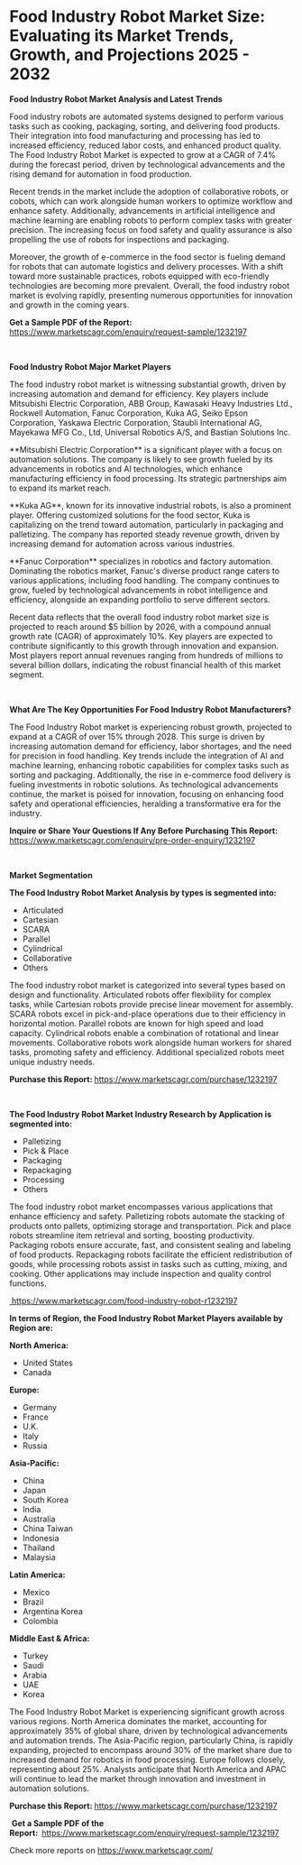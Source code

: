<p><h1>Food Industry Robot Market Size: Evaluating its Market Trends, Growth, and Projections 2025 - 2032</h1></p><p><strong>Food Industry Robot Market Analysis and Latest Trends</strong></p>
<p><p>Food industry robots are automated systems designed to perform various tasks such as cooking, packaging, sorting, and delivering food products. Their integration into food manufacturing and processing has led to increased efficiency, reduced labor costs, and enhanced product quality. The Food Industry Robot Market is expected to grow at a CAGR of 7.4% during the forecast period, driven by technological advancements and the rising demand for automation in food production.</p><p>Recent trends in the market include the adoption of collaborative robots, or cobots, which can work alongside human workers to optimize workflow and enhance safety. Additionally, advancements in artificial intelligence and machine learning are enabling robots to perform complex tasks with greater precision. The increasing focus on food safety and quality assurance is also propelling the use of robots for inspections and packaging.</p><p>Moreover, the growth of e-commerce in the food sector is fueling demand for robots that can automate logistics and delivery processes. With a shift toward more sustainable practices, robots equipped with eco-friendly technologies are becoming more prevalent. Overall, the food industry robot market is evolving rapidly, presenting numerous opportunities for innovation and growth in the coming years.</p></p>
<p><strong>Get a Sample PDF of the Report:&nbsp;</strong> <a href="https://www.marketscagr.com/enquiry/request-sample/1232197?utm_campaign=2737&utm_medium=2&utm_source=Github&utm_content=ia&utm_term=27022025&utm_id=food-industry-robot">https://www.marketscagr.com/enquiry/request-sample/1232197</a></p>
<p>&nbsp;</p>
<p><strong>Food Industry Robot Major Market Players</strong></p>
<p><p>The food industry robot market is witnessing substantial growth, driven by increasing automation and demand for efficiency. Key players include Mitsubishi Electric Corporation, ABB Group, Kawasaki Heavy Industries Ltd., Rockwell Automation, Fanuc Corporation, Kuka AG, Seiko Epson Corporation, Yaskawa Electric Corporation, Staubli International AG, Mayekawa MFG Co., Ltd, Universal Robotics A/S, and Bastian Solutions Inc.</p><p>**Mitsubishi Electric Corporation** is a significant player with a focus on automation solutions. The company is likely to see growth fueled by its advancements in robotics and AI technologies, which enhance manufacturing efficiency in food processing. Its strategic partnerships aim to expand its market reach.</p><p>**Kuka AG**, known for its innovative industrial robots, is also a prominent player. Offering customized solutions for the food sector, Kuka is capitalizing on the trend toward automation, particularly in packaging and palletizing. The company has reported steady revenue growth, driven by increasing demand for automation across various industries.</p><p>**Fanuc Corporation** specializes in robotics and factory automation. Dominating the robotics market, Fanuc's diverse product range caters to various applications, including food handling. The company continues to grow, fueled by technological advancements in robot intelligence and efficiency, alongside an expanding portfolio to serve different sectors.</p><p>Recent data reflects that the overall food industry robot market size is projected to reach around $5 billion by 2026, with a compound annual growth rate (CAGR) of approximately 10%. Key players are expected to contribute significantly to this growth through innovation and expansion. Most players report annual revenues ranging from hundreds of millions to several billion dollars, indicating the robust financial health of this market segment.</p></p>
<p>&nbsp;</p>
<p><strong>What Are The Key Opportunities For Food Industry Robot Manufacturers?</strong></p>
<p><p>The Food Industry Robot market is experiencing robust growth, projected to expand at a CAGR of over 15% through 2028. This surge is driven by increasing automation demand for efficiency, labor shortages, and the need for precision in food handling. Key trends include the integration of AI and machine learning, enhancing robotic capabilities for complex tasks such as sorting and packaging. Additionally, the rise in e-commerce food delivery is fueling investments in robotic solutions. As technological advancements continue, the market is poised for innovation, focusing on enhancing food safety and operational efficiencies, heralding a transformative era for the industry.</p></p>
<p><strong>Inquire or Share Your Questions If Any Before Purchasing This Report:</strong> <a href="https://www.marketscagr.com/enquiry/pre-order-enquiry/1232197?utm_campaign=2737&utm_medium=2&utm_source=Github&utm_content=ia&utm_term=27022025&utm_id=food-industry-robot">https://www.marketscagr.com/enquiry/pre-order-enquiry/1232197</a></p>
<p>&nbsp;</p>
<p><strong>Market Segmentation</strong></p>
<p><strong>The Food Industry Robot Market Analysis by types is segmented into:</strong></p>
<p><ul><li>Articulated</li><li>Cartesian</li><li>SCARA</li><li>Parallel</li><li>Cylindrical</li><li>Collaborative</li><li>Others</li></ul></p>
<p><p>The food industry robot market is categorized into several types based on design and functionality. Articulated robots offer flexibility for complex tasks, while Cartesian robots provide precise linear movement for assembly. SCARA robots excel in pick-and-place operations due to their efficiency in horizontal motion. Parallel robots are known for high speed and load capacity. Cylindrical robots enable a combination of rotational and linear movements. Collaborative robots work alongside human workers for shared tasks, promoting safety and efficiency. Additional specialized robots meet unique industry needs.</p></p>
<p><strong>Purchase this Report:&nbsp;</strong><a href="https://www.marketscagr.com/purchase/1232197?utm_campaign=2737&utm_medium=2&utm_source=Github&utm_content=ia&utm_term=27022025&utm_id=food-industry-robot">https://www.marketscagr.com/purchase/1232197</a></p>
<p>&nbsp;</p>
<p><strong>The Food Industry Robot Market Industry Research by Application is segmented into:</strong></p>
<p><ul><li>Palletizing</li><li>Pick & Place</li><li>Packaging</li><li>Repackaging</li><li>Processing</li><li>Others</li></ul></p>
<p><p>The food industry robot market encompasses various applications that enhance efficiency and safety. Palletizing robots automate the stacking of products onto pallets, optimizing storage and transportation. Pick and place robots streamline item retrieval and sorting, boosting productivity. Packaging robots ensure accurate, fast, and consistent sealing and labeling of food products. Repackaging robots facilitate the efficient redistribution of goods, while processing robots assist in tasks such as cutting, mixing, and cooking. Other applications may include inspection and quality control functions.</p></p>
<p><a href="https://www.marketscagr.com/food-industry-robot-r1232197?utm_campaign=2737&utm_medium=2&utm_source=Github&utm_content=ia&utm_term=27022025&utm_id=food-industry-robot">&nbsp;https://www.marketscagr.com/food-industry-robot-r1232197</a></p>
<p><strong>In terms of Region, the Food Industry Robot Market Players available by Region are:</strong></p>
<p>
    <p> <strong> North America: </strong>
        <ul>
            <li>United States</li>
            <li>Canada</li>
        </ul>
        </p> 
    <p> <strong> Europe: </strong>
        <ul>
            <li>Germany</li>
            <li>France</li>
            <li>U.K.</li>
            <li>Italy</li>
            <li>Russia</li>
        </ul>
        </p> 
    <p> <strong> Asia-Pacific: </strong>
        <ul>
            <li>China</li>
            <li>Japan</li>
            <li>South Korea</li>
            <li>India</li>
            <li>Australia</li>
            <li>China Taiwan</li>
            <li>Indonesia</li>
            <li>Thailand</li>
            <li>Malaysia</li>
        </ul>
        </p> 
    <p> <strong> Latin America: </strong>
        <ul>
            <li>Mexico</li>
            <li>Brazil</li>
            <li>Argentina Korea</li>
            <li>Colombia</li>
        </ul>
        </p> 
    <p> <strong> Middle East & Africa: </strong>
        <ul>
            <li>Turkey</li>
            <li>Saudi</li>
            <li>Arabia</li>
            <li>UAE</li>
            <li>Korea</li>
        </ul>
    </p>
    </p>
<p><p>The Food Industry Robot Market is experiencing significant growth across various regions. North America dominates the market, accounting for approximately 35% of global share, driven by technological advancements and automation trends. The Asia-Pacific region, particularly China, is rapidly expanding, projected to encompass around 30% of the market share due to increased demand for robotics in food processing. Europe follows closely, representing about 25%. Analysts anticipate that North America and APAC will continue to lead the market through innovation and investment in automation solutions.</p></p>
<p><strong>Purchase this Report: </strong><a href="https://www.marketscagr.com/purchase/1232197?utm_campaign=2737&utm_medium=2&utm_source=Github&utm_content=ia&utm_term=27022025&utm_id=food-industry-robot">https://www.marketscagr.com/purchase/1232197</a></p>
<p>&nbsp;<strong>Get a Sample PDF of the Report:&nbsp;&nbsp;</strong><a href="https://www.marketscagr.com/enquiry/request-sample/1232197?utm_campaign=2737&utm_medium=2&utm_source=Github&utm_content=ia&utm_term=27022025&utm_id=food-industry-robot">https://www.marketscagr.com/enquiry/request-sample/1232197</a></p>
<p><strong></strong></p>
<p>Check more reports on <a href="https://www.marketscagr.com/?utm_campaign=2737&utm_medium=2&utm_source=Github&utm_content=ia&utm_term=27022025&utm_id=food-industry-robot">https://www.marketscagr.com/</a></p>